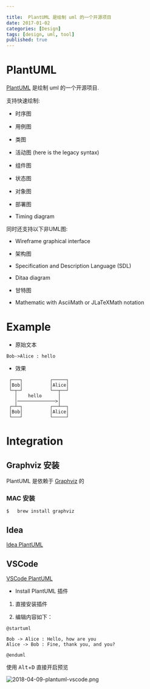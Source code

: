 ```yaml
---

title:  PlantUML 是绘制 uml 的一个开源项目
date: 2017-01-02
categories: [Design]
tags: [design, uml, tool]
published: true
---
```


# PlantUML

[PlantUML](http://plantuml.com/) 是绘制 uml 的一个开源项目.

支持快速绘制:

- 时序图

- 用例图

- 类图

- 活动图 (here is the legacy syntax)

- 组件图

- 状态图

- 对象图

- 部署图
 
- Timing diagram
 
同时还支持以下非UML图:

- Wireframe graphical interface

- 架构图

- Specification and Description Language (SDL)

- Ditaa diagram

- 甘特图
 
- Mathematic with AsciiMath or JLaTeXMath notation

# Example

- 原始文本

```
Bob->Alice : hello
```

- 效果

```
 ┌───┐          ┌─────┐
 │Bob│          │Alice│
 └─┬─┘          └──┬──┘
   │    hello      │   
   │──────────────>│   
 ┌─┴─┐          ┌──┴──┐
 │Bob│          │Alice│
 └───┘          └─────┘
```

# Integration

## Graphviz 安装

PlantUML 是依赖于 [Graphviz](http://www.graphviz.org/) 的
 
### MAC 安装

```
$   brew install graphviz
```

## Idea

[Idea PlantUML](https://blog.csdn.net/tterminator/article/details/78177619)

## VSCode

[VSCode PlantUML](https://blog.csdn.net/qq_15437667/article/details/70163125)

- Install PlantUML 插件

1. 直接安装插件

2. 编辑内容如下：

```
@startuml

Bob -> Alice : Hello, how are you
Alice -> Bob : Fine, thank you, and you?

@enduml
```

使用 <kbd>Alt</kbd>+<kbd>D</kbd> 直接开启预览

![2018-04-09-plantuml-vscode.png](https://raw.githubusercontent.com/houbb/resource/master/img/tools/uml/plantuml/2018-04-09-plantuml-vscode.png)



